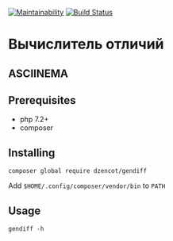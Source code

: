 [![Maintainability](https://api.codeclimate.com/v1/badges/f13c2808c393efacf278/maintainability)](https://codeclimate.com/github/dzencot/php-project-lvl2/maintainability)
[![Build Status](https://travis-ci.org/dzencot/php-project-lvl2.svg?branch=master)](https://travis-ci.org/dzencot/php-project-lvl2)

# Вычислитель отличий

## ASCIINEMA

## Prerequisites

* php 7.2+
* composer

## Installing

`composer global require dzencot/gendiff`

Add `$HOME/.config/composer/vendor/bin` to `PATH`

## Usage

`gendiff -h`
